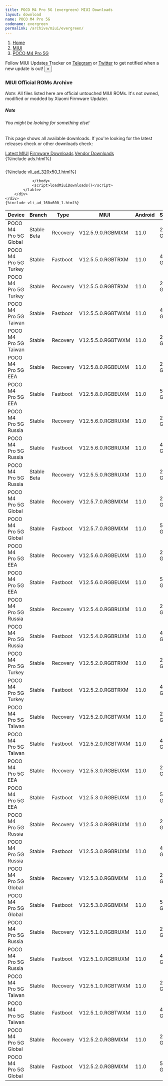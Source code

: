 ```yaml
---
title: POCO M4 Pro 5G (evergreen) MIUI Downloads
layout: download
name: POCO M4 Pro 5G
codename: evergreen
permalink: /archive/miui/evergreen/
---
```

<nav aria-label="breadcrumb">
    <ol class="breadcrumb">
        <li class="breadcrumb-item"><a href="/">Home</a></li>
        <li class="breadcrumb-item"><a href="/miui/">MIUI</a></li>
        <li class="breadcrumb-item active" aria-current="page"><a href="/miui/evergreen/">POCO M4 Pro 5G</a></li>
    </ol>
</nav>
<div class="alert alert-primary alert-dismissible fade show" role="alert">
    Follow MIUI Updates Tracker on <a href="https://t.me/MIUIUpdatesTracker" class="alert-link">Telegram</a>
     or <a href="https://twitter.com/MiFwUpdater" class="alert-link">Twitter</a> to get notified when a new update is out!
    <button type="button" class="close" data-dismiss="alert" aria-label="Close">
        <span aria-hidden="true">&times;</span>
    </button>
</div>

### MIUI Official ROMs Archive
*Note*: All files listed here are official untouched MIUI ROMs. It's not owned, modified or modded by Xiaomi Firmware Updater.
<div class="card">
  <div class="card-body">
    <h5 class="card-title">Note</h5>
    <h6 class="card-subtitle mb-2 text-muted">You might be looking for something else!</h6>
    <p class="card-text">This page shows all available downloads.
     If you're looking for the latest releases check or other downloads check:</p>
    <a href="/miui/evergreen/" class="card-link">Latest MIUI</a>
    <a href="/firmware/evergreen/" class="card-link">Firmware Downloads</a>
    <a href="/vendor/evergreen/" class="card-link">Vendor Downloads</a>
  </div>
</div>
{%include ads.html%}
<div class="row justify-content-center">
    <div class="col-10">
        <div class="table-responsive-md" style="margin-top: 25px;">
            {%include vli_ad_320x50_1.html%}
            <table id="miui" class="display dt-responsive nowrap compact table table-striped table-hover table-sm">
                <thead class="thead-dark">
                    <tr>
                        <th data-ref="device">Device</th>
                        <th data-ref="branch">Branch</th>
                        <th data-ref="type">Type</th>
                        <th data-ref="miui">MIUI</th>
                        <th data-ref="android">Android</th>
                        <th data-ref="size">Size</th>
                        <th data-ref="size">Date</th>
                        <th data-ref="link">Link</th>
                    </tr>
                </thead>
                <tbody>
                <tr><td>POCO M4 Pro 5G Global</td><td>Stable Beta</td><td>Recovery</td><td>V12.5.9.0.RGBMIXM</td><td>11.0</td><td>2.6 GB</td><td>2022-06-22</td><td><a href="/miui/evergreen/stable beta/V12.5.9.0.RGBMIXM/">Download</a></td></tr>
<tr><td>POCO M4 Pro 5G Turkey</td><td>Stable</td><td>Fastboot</td><td>V12.5.5.0.RGBTRXM</td><td>11.0</td><td>4.5 GB</td><td>2022-04-24</td><td><a href="/miui/evergreen/stable/V12.5.5.0.RGBTRXM/">Download</a></td></tr>
<tr><td>POCO M4 Pro 5G Turkey</td><td>Stable</td><td>Recovery</td><td>V12.5.5.0.RGBTRXM</td><td>11.0</td><td>2.6 GB</td><td>2022-04-24</td><td><a href="/miui/evergreen/stable/V12.5.5.0.RGBTRXM/">Download</a></td></tr>
<tr><td>POCO M4 Pro 5G Taiwan</td><td>Stable</td><td>Fastboot</td><td>V12.5.5.0.RGBTWXM</td><td>11.0</td><td>4.2 GB</td><td>2022-04-24</td><td><a href="/miui/evergreen/stable/V12.5.5.0.RGBTWXM/">Download</a></td></tr>
<tr><td>POCO M4 Pro 5G Taiwan</td><td>Stable</td><td>Recovery</td><td>V12.5.5.0.RGBTWXM</td><td>11.0</td><td>2.6 GB</td><td>2022-04-24</td><td><a href="/miui/evergreen/stable/V12.5.5.0.RGBTWXM/">Download</a></td></tr>
<tr><td>POCO M4 Pro 5G EEA</td><td>Stable</td><td>Recovery</td><td>V12.5.8.0.RGBEUXM</td><td>11.0</td><td>2.7 GB</td><td>2022-04-20</td><td><a href="/miui/evergreen/stable/V12.5.8.0.RGBEUXM/">Download</a></td></tr>
<tr><td>POCO M4 Pro 5G EEA</td><td>Stable</td><td>Fastboot</td><td>V12.5.8.0.RGBEUXM</td><td>11.0</td><td>5.4 GB</td><td>2022-04-18</td><td><a href="/miui/evergreen/stable/V12.5.8.0.RGBEUXM/">Download</a></td></tr>
<tr><td>POCO M4 Pro 5G Russia</td><td>Stable</td><td>Recovery</td><td>V12.5.6.0.RGBRUXM</td><td>11.0</td><td>2.7 GB</td><td>2022-04-14</td><td><a href="/miui/evergreen/stable/V12.5.6.0.RGBRUXM/">Download</a></td></tr>
<tr><td>POCO M4 Pro 5G Russia</td><td>Stable</td><td>Fastboot</td><td>V12.5.6.0.RGBRUXM</td><td>11.0</td><td>4.8 GB</td><td>2022-04-13</td><td><a href="/miui/evergreen/stable/V12.5.6.0.RGBRUXM/">Download</a></td></tr>
<tr><td>POCO M4 Pro 5G Russia</td><td>Stable Beta</td><td>Recovery</td><td>V12.5.5.0.RGBRUXM</td><td>11.0</td><td>2.7 GB</td><td>2022-04-06</td><td><a href="/miui/evergreen/stable beta/V12.5.5.0.RGBRUXM/">Download</a></td></tr>
<tr><td>POCO M4 Pro 5G Global</td><td>Stable</td><td>Recovery</td><td>V12.5.7.0.RGBMIXM</td><td>11.0</td><td>2.6 GB</td><td>2022-04-01</td><td><a href="/miui/evergreen/stable/V12.5.7.0.RGBMIXM/">Download</a></td></tr>
<tr><td>POCO M4 Pro 5G Global</td><td>Stable</td><td>Fastboot</td><td>V12.5.7.0.RGBMIXM</td><td>11.0</td><td>5.5 GB</td><td>2022-03-28</td><td><a href="/miui/evergreen/stable/V12.5.7.0.RGBMIXM/">Download</a></td></tr>
<tr><td>POCO M4 Pro 5G EEA</td><td>Stable</td><td>Recovery</td><td>V12.5.6.0.RGBEUXM</td><td>11.0</td><td>2.6 GB</td><td>2022-03-08</td><td><a href="/miui/evergreen/stable/V12.5.6.0.RGBEUXM/">Download</a></td></tr>
<tr><td>POCO M4 Pro 5G EEA</td><td>Stable</td><td>Fastboot</td><td>V12.5.6.0.RGBEUXM</td><td>11.0</td><td>5.5 GB</td><td>2022-02-09</td><td><a href="/miui/evergreen/stable/V12.5.6.0.RGBEUXM/">Download</a></td></tr>
<tr><td>POCO M4 Pro 5G Russia</td><td>Stable</td><td>Recovery</td><td>V12.5.4.0.RGBRUXM</td><td>11.0</td><td>2.6 GB</td><td>2022-03-04</td><td><a href="/miui/evergreen/stable/V12.5.4.0.RGBRUXM/">Download</a></td></tr>
<tr><td>POCO M4 Pro 5G Russia</td><td>Stable</td><td>Fastboot</td><td>V12.5.4.0.RGBRUXM</td><td>11.0</td><td>4.9 GB</td><td>2022-01-20</td><td><a href="/miui/evergreen/stable/V12.5.4.0.RGBRUXM/">Download</a></td></tr>
<tr><td>POCO M4 Pro 5G Turkey</td><td>Stable</td><td>Recovery</td><td>V12.5.2.0.RGBTRXM</td><td>11.0</td><td>2.6 GB</td><td>2022-02-22</td><td><a href="/miui/evergreen/stable/V12.5.2.0.RGBTRXM/">Download</a></td></tr>
<tr><td>POCO M4 Pro 5G Turkey</td><td>Stable</td><td>Fastboot</td><td>V12.5.2.0.RGBTRXM</td><td>11.0</td><td>4.3 GB</td><td>2021-11-20</td><td><a href="/miui/evergreen/stable/V12.5.2.0.RGBTRXM/">Download</a></td></tr>
<tr><td>POCO M4 Pro 5G Taiwan</td><td>Stable</td><td>Recovery</td><td>V12.5.2.0.RGBTWXM</td><td>11.0</td><td>2.5 GB</td><td>2021-12-22</td><td><a href="/miui/evergreen/stable/V12.5.2.0.RGBTWXM/">Download</a></td></tr>
<tr><td>POCO M4 Pro 5G Taiwan</td><td>Stable</td><td>Fastboot</td><td>V12.5.2.0.RGBTWXM</td><td>11.0</td><td>4.1 GB</td><td>2021-12-14</td><td><a href="/miui/evergreen/stable/V12.5.2.0.RGBTWXM/">Download</a></td></tr>
<tr><td>POCO M4 Pro 5G EEA</td><td>Stable</td><td>Recovery</td><td>V12.5.3.0.RGBEUXM</td><td>11.0</td><td>2.6 GB</td><td>2021-12-17</td><td><a href="/miui/evergreen/stable/V12.5.3.0.RGBEUXM/">Download</a></td></tr>
<tr><td>POCO M4 Pro 5G EEA</td><td>Stable</td><td>Fastboot</td><td>V12.5.3.0.RGBEUXM</td><td>11.0</td><td>5.5 GB</td><td>2021-11-20</td><td><a href="/miui/evergreen/stable/V12.5.3.0.RGBEUXM/">Download</a></td></tr>
<tr><td>POCO M4 Pro 5G Russia</td><td>Stable</td><td>Recovery</td><td>V12.5.3.0.RGBRUXM</td><td>11.0</td><td>2.6 GB</td><td>2021-12-16</td><td><a href="/miui/evergreen/stable/V12.5.3.0.RGBRUXM/">Download</a></td></tr>
<tr><td>POCO M4 Pro 5G Russia</td><td>Stable</td><td>Fastboot</td><td>V12.5.3.0.RGBRUXM</td><td>11.0</td><td>4.9 GB</td><td>2021-12-07</td><td><a href="/miui/evergreen/stable/V12.5.3.0.RGBRUXM/">Download</a></td></tr>
<tr><td>POCO M4 Pro 5G Global</td><td>Stable</td><td>Recovery</td><td>V12.5.3.0.RGBMIXM</td><td>11.0</td><td>2.5 GB</td><td>2021-12-09</td><td><a href="/miui/evergreen/stable/V12.5.3.0.RGBMIXM/">Download</a></td></tr>
<tr><td>POCO M4 Pro 5G Global</td><td>Stable</td><td>Fastboot</td><td>V12.5.3.0.RGBMIXM</td><td>11.0</td><td>5.4 GB</td><td>2021-11-29</td><td><a href="/miui/evergreen/stable/V12.5.3.0.RGBMIXM/">Download</a></td></tr>
<tr><td>POCO M4 Pro 5G Russia</td><td>Stable</td><td>Recovery</td><td>V12.5.1.0.RGBRUXM</td><td>11.0</td><td>2.6 GB</td><td>2021-11-13</td><td><a href="/miui/evergreen/stable/V12.5.1.0.RGBRUXM/">Download</a></td></tr>
<tr><td>POCO M4 Pro 5G Russia</td><td>Stable</td><td>Fastboot</td><td>V12.5.1.0.RGBRUXM</td><td>11.0</td><td>4.7 GB</td><td>2021-10-20</td><td><a href="/miui/evergreen/stable/V12.5.1.0.RGBRUXM/">Download</a></td></tr>
<tr><td>POCO M4 Pro 5G Taiwan</td><td>Stable</td><td>Recovery</td><td>V12.5.1.0.RGBTWXM</td><td>11.0</td><td>2.5 GB</td><td>2021-11-13</td><td><a href="/miui/evergreen/stable/V12.5.1.0.RGBTWXM/">Download</a></td></tr>
<tr><td>POCO M4 Pro 5G Taiwan</td><td>Stable</td><td>Fastboot</td><td>V12.5.1.0.RGBTWXM</td><td>11.0</td><td>4.0 GB</td><td>2021-11-01</td><td><a href="/miui/evergreen/stable/V12.5.1.0.RGBTWXM/">Download</a></td></tr>
<tr><td>POCO M4 Pro 5G Global</td><td>Stable</td><td>Recovery</td><td>V12.5.2.0.RGBMIXM</td><td>11.0</td><td>2.5 GB</td><td>2021-11-11</td><td><a href="/miui/evergreen/stable/V12.5.2.0.RGBMIXM/">Download</a></td></tr>
<tr><td>POCO M4 Pro 5G Global</td><td>Stable</td><td>Fastboot</td><td>V12.5.2.0.RGBMIXM</td><td>11.0</td><td>5.3 GB</td><td>2021-11-01</td><td><a href="/miui/evergreen/stable/V12.5.2.0.RGBMIXM/">Download</a></td></tr>

                </tbody>
                <script>loadMiuiDownloads()</script>
            </table>
        </div>
    </div>
    {%include vli_ad_160x600_1.html%}
</div>
